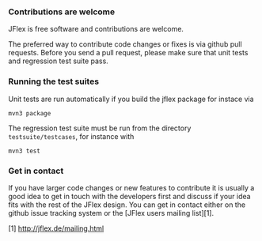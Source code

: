 ### Contributions are welcome

JFlex is free software and contributions are welcome.

The preferred way to contribute code changes or fixes is via github pull
requests. Before you send a pull request, please make sure that unit tests and
regression test suite pass.


### Running the test suites

Unit tests are run automatically if you build the jflex package for instace via

    mvn3 package

The regression test suite must be run from the directory `testsuite/testcases`,
for instance with

    mvn3 test


### Get in contact

If you have larger code changes or new features to contribute it is usually a
good idea to get in touch with the developers first and discuss if your idea
fits with the rest of the JFlex design. You can get in contact either on the
github issue tracking system or the [JFlex users mailing list][1].

[1] http://jflex.de/mailing.html
